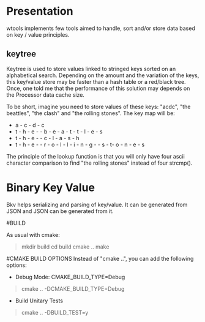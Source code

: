 # Presentation

wtools implements few tools aimed to handle, sort and/or store data based on 
key / value principles.

## keytree
Keytree is used to store values linked to stringed keys sorted on an alphabetical search.
Depending on the amount and the variation of the keys, this key/value store may be faster than
a hash table or a red/black tree.
Once, one told me that the performance of this solution may depends on the Processor data cache size.

To be short, imagine you need to store values of these keys: "acdc", "the beattles", "the clash" and "the rolling stones".
The key map will be:
- a - c - d - c
- t - h - e -   - b - e - a - t - t - l - e - s
- t - h - e -   - c - l - a - s - h
- t - h - e -   - r - o - l - l - i - n - g -   - s - t- o - n - e - s

The principle of the lookup function is that you will only have four ascii character comparison to find "the rolling stones" instead of four strcmp().

# Binary Key Value
Bkv helps serializing and parsing of key/value. It can be generated from JSON and JSON can be generated from it.





#BUILD

As usual with cmake:
> mkdir build 
> cd build
> cmake ..
> make

#CMAKE BUILD OPTIONS
Instead of "cmake ..", you can add the following options:

- Debug Mode: CMAKE_BUILD_TYPE=Debug
> cmake .. -DCMAKE_BUILD_TYPE=Debug

- Build Unitary Tests
> cmake .. -DBUILD_TEST=y










 








